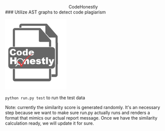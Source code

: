 <center>CodeHonestly</center>
### Utilize AST graphs to detect code plagiarism

![](logo.png)

`python run.py test` to run the test data

Note: currently the similarity score is generated randomly. It's an necessary step because we want to make sure run.py actually runs and renders a format that mimics our actual report message. Once we have the similarity calculation ready, we will update it for sure.
